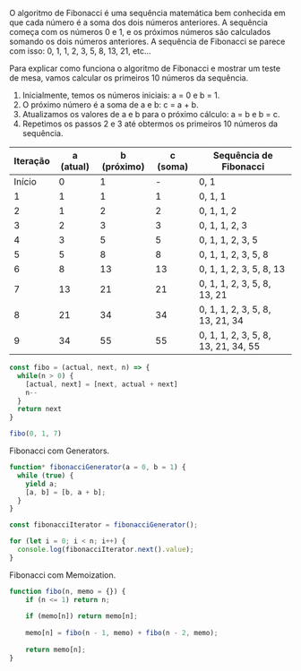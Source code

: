 O algoritmo de Fibonacci é uma sequência matemática bem conhecida em que cada número é a soma dos dois números anteriores. A sequência começa com os números 0 e 1, e os próximos números são calculados somando os dois números anteriores. A sequência de Fibonacci se parece com isso: 0, 1, 1, 2, 3, 5, 8, 13, 21, etc...

Para explicar como funciona o algoritmo de Fibonacci e mostrar um teste de mesa, vamos calcular os primeiros 10 números da sequência.

1. Inicialmente, temos os números iniciais: a = 0 e b = 1.
2. O próximo número é a soma de a e b: c = a + b.
3. Atualizamos os valores de a e b para o próximo cálculo: a = b e b = c.
4. Repetimos os passos 2 e 3 até obtermos os primeiros 10 números da sequência.

|Iteração|a (atual)|b (próximo)|c (soma)|Sequência de Fibonacci|
|---|---|---|---|---|
|Início|0|1|-|0, 1|
|1|1|1|1|0, 1, 1|
|2|1|2|2|0, 1, 1, 2|
|3|2|3|3|0, 1, 1, 2, 3|
|4|3|5|5|0, 1, 1, 2, 3, 5|
|5|5|8|8|0, 1, 1, 2, 3, 5, 8|
|6|8|13|13|0, 1, 1, 2, 3, 5, 8, 13|
|7|13|21|21|0, 1, 1, 2, 3, 5, 8, 13, 21|
|8|21|34|34|0, 1, 1, 2, 3, 5, 8, 13, 21, 34|
|9|34|55|55|0, 1, 1, 2, 3, 5, 8, 13, 21, 34, 55|

```js
const fibo = (actual, next, n) => {
  while(n > 0) {
    [actual, next] = [next, actual + next]
    n--
  }
  return next
}

fibo(0, 1, 7)
```

Fibonacci com Generators.

```js
function* fibonacciGenerator(a = 0, b = 1) {
  while (true) {
    yield a;
    [a, b] = [b, a + b];
  }
}

const fibonacciIterator = fibonacciGenerator();

for (let i = 0; i < n; i++) {
  console.log(fibonacciIterator.next().value);
}
```

Fibonacci com Memoization.

```js
function fibo(n, memo = {}) {
	if (n <= 1) return n;
	
	if (memo[n]) return memo[n];
	
	memo[n] = fibo(n - 1, memo) + fibo(n - 2, memo);
	
	return memo[n];
}
```
